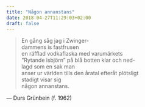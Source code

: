 ```yaml
---
title: "Någon annanstans"
date: 2018-04-27T11:29:03+02:00
draft: false
---
```


> En gång såg jag i Zwinger-  
> dammens is fastfrusen  
> en räfflad vodkaflaska med varumärkets  
> ”Rytande isbjörn” på blå botten klar och ned-  
> lagd som en sak man  
> anser ur världen tills den åratal efteråt plötsligt  
> stadigt visar sig  
> någon annanstans.  

— Durs Grünbein (f. 1962)
